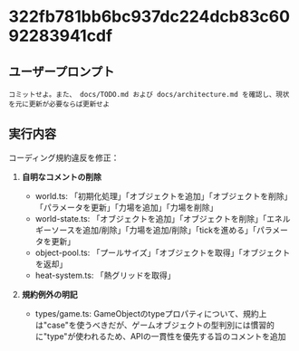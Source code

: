 # 322fb781bb6bc937dc224dcb83c6092283941cdf

## ユーザープロンプト

```
コミットせよ。また、 docs/TODO.md および docs/architecture.md を確認し、現状を元に更新が必要ならば更新せよ
```

## 実行内容

コーディング規約違反を修正：

1. **自明なコメントの削除**
   - world.ts: 「初期化処理」「オブジェクトを追加」「オブジェクトを削除」「パラメータを更新」「力場を追加」「力場を削除」
   - world-state.ts: 「オブジェクトを追加」「オブジェクトを削除」「エネルギーソースを追加/削除」「力場を追加/削除」「tickを進める」「パラメータを更新」
   - object-pool.ts: 「プールサイズ」「オブジェクトを取得」「オブジェクトを返却」
   - heat-system.ts: 「熱グリッドを取得」

2. **規約例外の明記**
   - types/game.ts: GameObjectのtypeプロパティについて、規約上は"case"を使うべきだが、ゲームオブジェクトの型判別には慣習的に"type"が使われるため、APIの一貫性を優先する旨のコメントを追加
